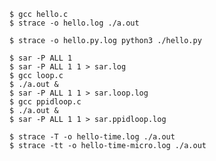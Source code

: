 ```shell script
$ gcc hello.c
$ strace -o hello.log ./a.out

$ strace -o hello.py.log python3 ./hello.py
```
```shell script
$ sar -P ALL 1
$ sar -P ALL 1 1 > sar.log
$ gcc loop.c
$ ./a.out &
$ sar -P ALL 1 1 > sar.loop.log
$ gcc ppidloop.c
$ ./a.out &
$ sar -P ALL 1 1 > sar.ppidloop.log
```
```shell script
$ strace -T -o hello-time.log ./a.out
$ strace -tt -o hello-time-micro.log ./a.out
```
